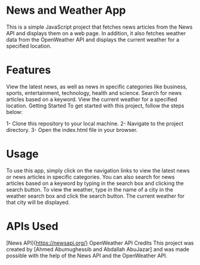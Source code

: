 # News and Weather App
This is a simple JavaScript project that fetches news articles from the News API and displays them on a web page. In addition, it also fetches weather data from the OpenWeather API and displays the current weather for a specified location.

# Features
View the latest news, as well as news in specific categories like business, sports, entertainment, technology, health and science.
Search for news articles based on a keyword.
View the current weather for a specified location.
Getting Started
To get started with this project, follow the steps below:

1- Clone this repository to your local machine.
2- Navigate to the project directory.
3- Open the index.html file in your browser.
# Usage
To use this app, simply click on the navigation links to view the latest news or news articles in specific categories. You can also search for news articles based on a keyword by typing in the search box and clicking the search button. To view the weather, type in the name of a city in the weather search box and click the search button. The current weather for that city will be displayed.

# APIs Used
[News API]{https://newsapi.org/}
OpenWeather API
Credits
This project was created by [Ahmed Abumughessib and Abdallah AbuJazar] and was made possible with the help of the News API and the OpenWeather API.
